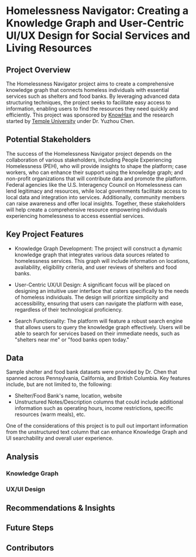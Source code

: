 # Homelessness Navigator: Creating a Knowledge Graph and User-Centric UI/UX Design for Social Services and Living Resources 

## Project Overview 
The Homelessness Navigator project aims to create a comprehensive knowledge graph that connects homeless individuals with essential services such as shelters and food banks. By leveraging advanced data structuring techniques, the project seeks to facilitate easy access to information, enabling users to find the resources they need quickly and efficiently.  This project was sponsored by [KnowHax](https://app.knowhax.com/challenge_pop-hack/1727888126435x823821229288511500) and the research started by [Temple University](https://www.nsf.gov/awardsearch/showAward?AWD_ID=2333703&HistoricalAwards=false) under Dr. Yuzhou Chen.  

## Potential Stakeholders
The success of the Homelessness Navigator project depends on the collaboration of various stakeholders, including People Experiencing Homelessness (PEH), who will provide insights to shape the platform; case workers, who can enhance their support using the knowledge graph; and non-profit organizations that will contribute data and promote the platform. Federal agencies like the U.S. Interagency Council on Homelessness can lend legitimacy and resources, while local governments facilitate access to local data and integration into services. Additionally, community members can raise awareness and offer local insights. Together, these stakeholders will help create a comprehensive resource empowering individuals experiencing homelessness to access essential services.

## Key Project Features 
- Knowledge Graph Development: The project will construct a dynamic knowledge graph that integrates various data sources related to homelessness services. This graph will include information on locations, availability, eligibility criteria, and user reviews of shelters and food banks.
  
- User-Centric UX/UI Design: A significant focus will be placed on designing an intuitive user interface that caters specifically to the needs of homeless individuals. The design will prioritize simplicity and accessibility, ensuring that users can navigate the platform with ease, regardless of their technological proficiency.
  
- Search Functionality: The platform will feature a robust search engine that allows users to query the knowledge graph effectively. Users will be able to search for services based on their immediate needs, such as "shelters near me" or "food banks open today."

## Data
Sample shelter and food bank datasets were provided by Dr. Chen that spanned across Pennsylvania, California, and British Columbia.  Key features include, but are not limited to, the following:

- Shelter/Food Bank's name, location, website
- Unstructured Notes/Description columns that could include additional information such as operating hours, income restrictions, specific resources (warm meals), etc.

One of the considerations of this project is to pull out important information from the unstructured text column that can enhance Knowledge Graph and UI searchability and overall user experience. 

## Analysis 

### Knowledge Graph 

### UX/UI Design 

## Recommendations & Insights 

## Future Steps 

## Contributors 
